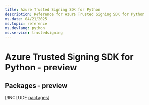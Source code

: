 ```yaml
---
title: Azure Trusted Signing SDK for Python
description: Reference for Azure Trusted Signing SDK for Python
ms.date: 04/21/2025
ms.topic: reference
ms.devlang: python
ms.service: trustedsigning
---
```

# Azure Trusted Signing SDK for Python - preview
## Packages - preview
[!INCLUDE [packages](trusted-signing-index.md)]